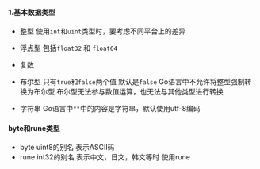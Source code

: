 #### 1.基本数据类型
+ 整型
    使用`int`和`uint`类型时，要考虑不同平台上的差异

+ 浮点型
    包括`float32` 和 `float64`
+ 复数
+ 布尔型
    只有`true`和`false`两个值 默认是`false`
    Go语言中不允许将整型强制转换为布尔型
    布尔型无法参与数值运算，也无法与其他类型进行转换
+ 字符串
    Go语言中`""`中的内容是字符串，默认使用utf-8编码

#### byte和rune类型
+ 	byte  uint8的别名 表示ASCII码
+   rune  int32的别名 表示中文，日文，韩文等时 使用rune

